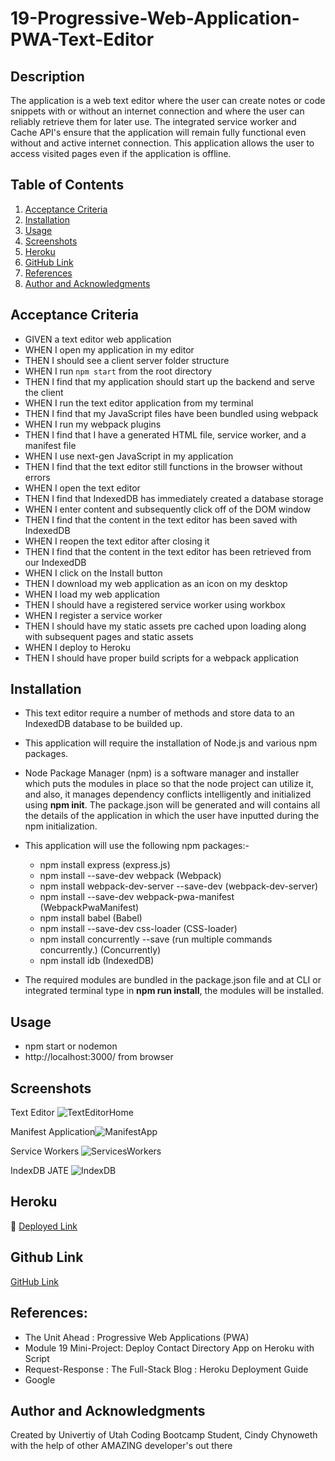 # 19-Progressive-Web-Application-PWA-Text-Editor


## Description

The application is a web text editor where the user can create notes or code snippets with or without an internet connection and where the user can reliably retrieve them for later use.  The integrated service worker and Cache API's ensure that the application will remain fully functional even without and active internet connection.  This application allows the user to access visited pages even if the application is offline.


## Table of Contents

1. [Acceptance Criteria](#acceptance-criteria)
2. [Installation](#installation)
3. [Usage](#usage)
4. [Screenshots](#screenshots)
5. [Heroku](#heroku)
6. [GitHub Link](#github-link)
7. [References](#references)
8. [Author and Acknowledgments](#author-and-acknowledgements)

## Acceptance Criteria

- GIVEN a text editor web application
- WHEN I open my application in my editor
- THEN I should see a client server folder structure
- WHEN I run `npm start` from the root directory
- THEN I find that my application should start up the backend and serve the client
- WHEN I run the text editor application from my terminal
- THEN I find that my JavaScript files have been bundled using webpack
- WHEN I run my webpack plugins
- THEN I find that I have a generated HTML file, service worker, and a manifest file
- WHEN I use next-gen JavaScript in my application
- THEN I find that the text editor still functions in the browser without errors
- WHEN I open the text editor
- THEN I find that IndexedDB has immediately created a database storage
- WHEN I enter content and subsequently click off of the DOM window
- THEN I find that the content in the text editor has been saved with IndexedDB
- WHEN I reopen the text editor after closing it
- THEN I find that the content in the text editor has been retrieved from our IndexedDB
- WHEN I click on the Install button
- THEN I download my web application as an icon on my desktop
- WHEN I load my web application
- THEN I should have a registered service worker using workbox
- WHEN I register a service worker
- THEN I should have my static assets pre cached upon loading along with subsequent pages and static assets
- WHEN I deploy to Heroku
- THEN I should have proper build scripts for a webpack application


## Installation

- This text editor require a number of methods and store data to an IndexedDB database to be builded up.

- This application will require the installation of Node.js and various npm packages.
 
- Node Package Manager (npm) is a software manager and installer which puts the modules in place so that the node project can utilize it, and also, it manages dependency conflicts intelligently and initialized using **npm init**. The package.json will be generated and will contains all the details of the application in which the user have inputted during the npm initialization. 

- This application will use the following npm packages:-

     * npm install express (express.js)
     * npm install --save-dev webpack (Webpack)
     * npm install webpack-dev-server --save-dev (webpack-dev-server)
     * npm install --save-dev webpack-pwa-manifest (WebpackPwaManifest)
     * npm install babel (Babel)
     * npm install --save-dev css-loader (CSS-loader)
     * npm install concurrently --save (run multiple commands concurrently.) (Concurrently)
     * npm install idb (IndexedDB)

* The required modules are bundled in the package.json file and at CLI or integrated terminal type in **npm run install**, the modules will be installed.       

## Usage

- npm start or nodemon
- http://localhost:3000/ from browser

## Screenshots

Text Editor
![TextEditorHome](https://user-images.githubusercontent.com/105569378/199362410-bb5845a2-4443-44b6-89e4-4fbe7f7898a8.png)

 Manifest Application![ManifestApp](https://user-images.githubusercontent.com/105569378/199362417-ec1c9c97-931b-4849-8e3c-33528a27a0a0.png)

Service Workers
![ServicesWorkers](https://user-images.githubusercontent.com/105569378/199362422-1fcce6f6-21c5-40f1-88b4-8ed6404a3209.png)

IndexDB JATE
![IndexDB](https://user-images.githubusercontent.com/105569378/199363082-c250cc00-0e6e-499b-9057-54c274d2a3a0.png)


## Heroku
🚀 [Deployed Link](https://damp-reaches-38127.herokuapp.com/)

## Github Link
[GitHub Link](#github-link)

## References:

*   The Unit Ahead : Progressive Web Applications (PWA)
*   Module 19 Mini-Project: Deploy Contact Directory App on Heroku with Script
*   Request-Response : The Full-Stack Blog : Heroku Deployment Guide
*   Google
 
## Author and Acknowledgments

Created by Univertiy of Utah Coding Bootcamp Student, Cindy Chynoweth with the help of other AMAZING developer's out there​




